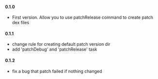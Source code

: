 #### 0.1.0
 - First version. Allow you to use patchRelease command to create patch dex files

#### 0.1.1
 - change rule for creating default patch version dir
 - add 'patchDebug' and 'patchRelease' task

#### 0.1.2
 - fix a bug that patch failed if nothing changed
